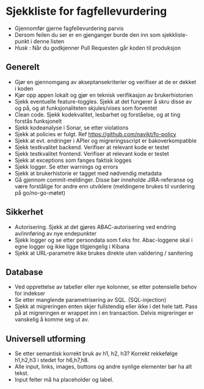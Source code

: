 # Sjekkliste for fagfellevurdering

- Gjennomfør gjerne fagfellevurdering parvis 
- Dersom feilen du ser er en gjenganger burde den inn som sjekkliste-punkt i denne listen
- _Husk_ : Når du godkjenner Pull Requesten går koden til produksjon

## Generelt

- Gjør en gjennomgang av akseptansekriterier og verifiser at de er dekket i koden
- Kjør opp appen lokalt og gjør en teknisk verifikasjon av brukerhistorien
- Sjekk eventuelle feature-toggles. Sjekk at det fungerer å skru disse av og på, og at funksjonaliteten skjules/vises som forventet
- Clean code. Sjekk kodekvalitet, lesbarhet og forståelse, og at ting forstås funksjonelt
- Sjekk kodeanalyse i Sonar, se etter violations
- Sjekk at policies er fulgt. Ref https://github.com/navikt/fo-policy
- Sjekk at evt. endringer i APIer og migreringsscript er bakoverkompatible
- Sjekk testkvalitet backend. Verifiser at relevant kode er testet
- Sjekk testkvalitet frontend. Verifiser at relevant kode er testet
- Sjekk at exceptions som fanges faktisk logges 
- Sjekk logger. Se etter warnings og errors
- Sjekk at brukerhistorie er tagget med nødvendig metadata
- Gå gjennom commit-meldinger. Disse bør inneholde JIRA-referanse og være forstålige for andre enn utviklere (meldingene brukes til vurdering på go/no-go-møtet)

## Sikkerhet
- Autorisering. Sjekk at det gjøres ABAC-autorisering ved endring av/innføring av nye endepunkter
- Sjekk logger og se etter persondata som f.eks fnr. Abac-loggene skal i egne logger og ikke ligge tilgjengelig i Kibana
- Sjekk at URL-parametre ikke brukes direkte uten validering / sanitering	

## Database
- Ved opprettelse av tabeller eller nye kolonner, se etter potensielle behov for indekser
- Se etter manglende parametrisering av SQL. (SQL-injection)
- Sjekk at migreringen enten skjer fullstendig eller ikke i det hele tatt. Pass på at migreringen er wrappet inn i en transaction. Delvis migreringer er vanskelig å komme seg ut av.

## Universell utforming
- Se etter semantisk korrekt bruk av h1, h2, h3? Korrekt rekkefølge h1,h2,h3 i stedet for h6,h7,h8.
- Alle input, links, images, buttons og andre synlige elementer bør ha alt tekst.
- Input felter må ha placeholder og label.
  
